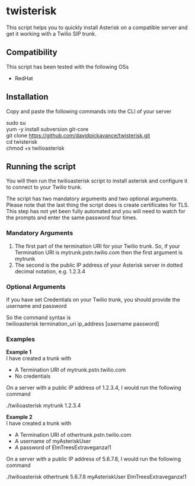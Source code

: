 # twisterisk
This script helps you to quickly install Asterisk on a compatible server and get it working with a Twilio SIP trunk.

## Compatibility

This script has been tested with the following OSs
- RedHat

## Installation
Copy and paste the following commands into the CLI of your server

sudo su  
yum -y install subversion git-core  
git clone https://github.com/davidpickavance/twisterisk.git  
cd twisterisk  
chmod +x twilioasterisk  

## Running the script

You will then run the twilioasterisk script to install asterisk and configure it to connect to your Twilio trunk.  

The script has two mandatory arguments and two optional arguments. Please note that the last thing the script does is create certificates for TLS. This step has not yet been fully automated and you will need to watch for the prompts and enter the same password four times.  

### Mandatory Arguments  
1. The first part of the termination URI for your Twilio trunk. So, if your Termination URI is mytrunk.pstn.twilio.com then the first argument is mytrunk  
2. The second is the public IP address of your Asterisk server in dotted decimal notation, e.g. 1.2.3.4  

### Optional Arguments  
If you have set Credentials on your Twilio trunk, you should provide the username and password  

So the command syntax is  
twilioasterisk termination_uri ip_address [username password]  

### Examples  
**Example 1**  
I have created a trunk with  
- A Termination URI of mytrunk.pstn.twilio.com  
- No credentials  

On a server with a public IP address of 1.2.3.4, I would run the following command    

./twilioasterisk mytrunk 1.2.3.4  

**Example 2**  
I have created a trunk with  
- A Termination URI of othertrunk.pstn.twilio.com  
- A username of myAsteriskUser  
- A password of ElmTreesExtraveganza!1  

On a server with a public IP address of 5.6.7.8, I would run the following command  

./twilioasterisk othertrunk 5.6.7.8 myAsteriskUser ElmTreesExtraveganza!1  


